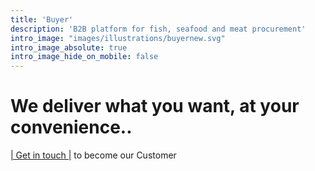 ```yaml
---
title: 'Buyer'
description: 'B2B platform for fish, seafood and meat procurement'
intro_image: "images/illustrations/buyernew.svg"
intro_image_absolute: true
intro_image_hide_on_mobile: false
---
```


# We deliver what you want, at your convenience..

[| Get in touch |](https://bluetailwholesale.github.io/contact/) to become our Customer